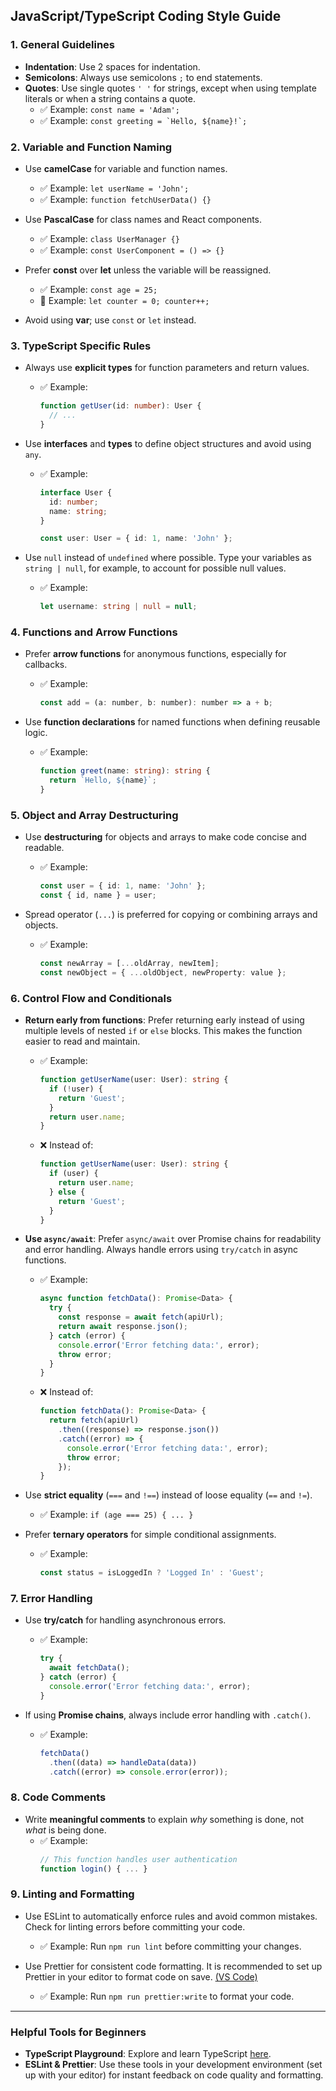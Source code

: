 ## **JavaScript/TypeScript Coding Style Guide**

### 1. **General Guidelines**

- **Indentation**: Use 2 spaces for indentation.
- **Semicolons**: Always use semicolons `;` to end statements.
- **Quotes**: Use single quotes `' '` for strings, except when using template literals or when a string contains a quote.
  - ✅ Example: `const name = 'Adam';`
  - ✅ Example: ``const greeting = `Hello, ${name}!`;``

### 2. **Variable and Function Naming**

- Use **camelCase** for variable and function names.

  - ✅ Example: `let userName = 'John';`
  - ✅ Example: `function fetchUserData() {}`

- Use **PascalCase** for class names and React components.

  - ✅ Example: `class UserManager {}`
  - ✅ Example: `const UserComponent = () => {}`

- Prefer **const** over **let** unless the variable will be reassigned.

  - ✅ Example: `const age = 25;`
  - 🔄 Example: `let counter = 0; counter++;`

- Avoid using **var**; use `const` or `let` instead.

### 3. **TypeScript Specific Rules**

- Always use **explicit types** for function parameters and return values.

  - ✅ Example:
    ```typescript
    function getUser(id: number): User {
      // ...
    }
    ```

- Use **interfaces** and **types** to define object structures and avoid using `any`.

  - ✅ Example:

    ```typescript
    interface User {
      id: number;
      name: string;
    }

    const user: User = { id: 1, name: 'John' };
    ```

- Use `null` instead of `undefined` where possible. Type your variables as `string | null`, for example, to account for possible null values.
  - ✅ Example:
    ```typescript
    let username: string | null = null;
    ```

### 4. **Functions and Arrow Functions**

- Prefer **arrow functions** for anonymous functions, especially for callbacks.

  - ✅ Example:
    ```javascript
    const add = (a: number, b: number): number => a + b;
    ```

- Use **function declarations** for named functions when defining reusable logic.
  - ✅ Example:
    ```typescript
    function greet(name: string): string {
      return `Hello, ${name}`;
    }
    ```

### 5. **Object and Array Destructuring**

- Use **destructuring** for objects and arrays to make code concise and readable.

  - ✅ Example:
    ```typescript
    const user = { id: 1, name: 'John' };
    const { id, name } = user;
    ```

- Spread operator (`...`) is preferred for copying or combining arrays and objects.
  - ✅ Example:
    ```typescript
    const newArray = [...oldArray, newItem];
    const newObject = { ...oldObject, newProperty: value };
    ```

### 6. **Control Flow and Conditionals**

- **Return early from functions**: Prefer returning early instead of using multiple levels of nested `if` or `else` blocks. This makes the function easier to read and maintain.

  - ✅ Example:

    ```typescript
    function getUserName(user: User): string {
      if (!user) {
        return 'Guest';
      }
      return user.name;
    }
    ```

  - ❌ Instead of:
    ```typescript
    function getUserName(user: User): string {
      if (user) {
        return user.name;
      } else {
        return 'Guest';
      }
    }
    ```

- **Use `async/await`**: Prefer `async/await` over Promise chains for readability and error handling. Always handle errors using `try/catch` in async functions.

  - ✅ Example:

    ```typescript
    async function fetchData(): Promise<Data> {
      try {
        const response = await fetch(apiUrl);
        return await response.json();
      } catch (error) {
        console.error('Error fetching data:', error);
        throw error;
      }
    }
    ```

  - ❌ Instead of:
    ```typescript
    function fetchData(): Promise<Data> {
      return fetch(apiUrl)
        .then((response) => response.json())
        .catch((error) => {
          console.error('Error fetching data:', error);
          throw error;
        });
    }
    ```

- Use **strict equality** (`===` and `!==`) instead of loose equality (`==` and `!=`).

  - ✅ Example: `if (age === 25) { ... }`

- Prefer **ternary operators** for simple conditional assignments.
  - ✅ Example:
    ```typescript
    const status = isLoggedIn ? 'Logged In' : 'Guest';
    ```

### 7. **Error Handling**

- Use **try/catch** for handling asynchronous errors.

  - ✅ Example:
    ```typescript
    try {
      await fetchData();
    } catch (error) {
      console.error('Error fetching data:', error);
    }
    ```

- If using **Promise chains**, always include error handling with `.catch()`.
  - ✅ Example:
    ```typescript
    fetchData()
      .then((data) => handleData(data))
      .catch((error) => console.error(error));
    ```

### 8. **Code Comments**

- Write **meaningful comments** to explain _why_ something is done, not _what_ is being done.
  - ✅ Example:
    ```typescript
    // This function handles user authentication
    function login() { ... }
    ```

### 9. **Linting and Formatting**

- Use ESLint to automatically enforce rules and avoid common mistakes. Check for linting errors before committing your code.

  - ✅ Example: Run `npm run lint` before committing your changes.

- Use Prettier for consistent code formatting. It is recommended to set up Prettier in your editor to format code on save. [(VS Code)](https://www.digitalocean.com/community/tutorials/how-to-format-code-with-prettier-in-visual-studio-code)

  - ✅ Example: Run `npm run prettier:write` to format your code.

---

### Helpful Tools for Beginners

- **TypeScript Playground**: Explore and learn TypeScript [here](https://www.typescriptlang.org/play).
- **ESLint & Prettier**: Use these tools in your development environment (set up with your editor) for instant feedback on code quality and formatting.
